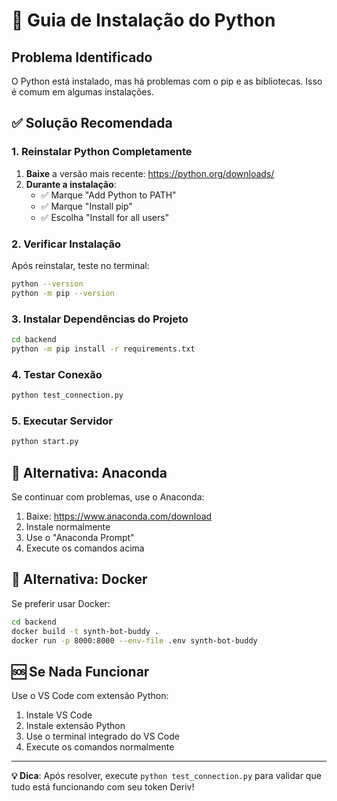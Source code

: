 # 🐍 Guia de Instalação do Python

## Problema Identificado
O Python está instalado, mas há problemas com o pip e as bibliotecas. Isso é comum em algumas instalações.

## ✅ Solução Recomendada

### 1. Reinstalar Python Completamente
1. **Baixe** a versão mais recente: https://python.org/downloads/
2. **Durante a instalação**:
   - ✅ Marque "Add Python to PATH"
   - ✅ Marque "Install pip"
   - ✅ Escolha "Install for all users"

### 2. Verificar Instalação
Após reinstalar, teste no terminal:
```bash
python --version
python -m pip --version
```

### 3. Instalar Dependências do Projeto
```bash
cd backend
python -m pip install -r requirements.txt
```

### 4. Testar Conexão
```bash
python test_connection.py
```

### 5. Executar Servidor
```bash
python start.py
```

## 🔧 Alternativa: Anaconda
Se continuar com problemas, use o Anaconda:
1. Baixe: https://www.anaconda.com/download
2. Instale normalmente
3. Use o "Anaconda Prompt"
4. Execute os comandos acima

## 🐳 Alternativa: Docker
Se preferir usar Docker:
```bash
cd backend
docker build -t synth-bot-buddy .
docker run -p 8000:8000 --env-file .env synth-bot-buddy
```

## 🆘 Se Nada Funcionar
Use o VS Code com extensão Python:
1. Instale VS Code
2. Instale extensão Python
3. Use o terminal integrado do VS Code
4. Execute os comandos normalmente

---
**💡 Dica**: Após resolver, execute `python test_connection.py` para validar que tudo está funcionando com seu token Deriv!